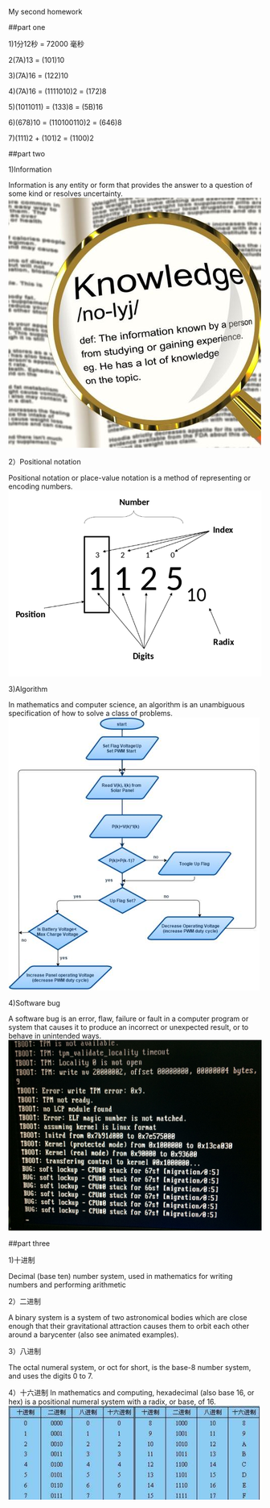 My second homework  

##part one  

1)1分12秒 = 72000 毫秒

2(7A)13 = (101)10  

3)(7A)16 = (122)10

4)(7A)16 = (1111010)2 = (172)8

5)(1011011) = (133)8 = (5B)16

6)(678)10 = (110100110)2 = (646)8

7)(111)2 + (101)2 = (1100)2  

##part two

1)Information  

Information is any entity or form that provides the answer to a 
question of some kind or resolves uncertainty. 
 ![information](https://github.com/bolonghuang/18342027/blob/gh-pages/Information.jpg)   
  

2）Positional notation

Positional notation or place-value notation is a method of 
representing or encoding numbers.
![positional](https://github.com/bolonghuang/18342027/blob/gh-pages/屏幕截图(4).png)


3)Algorithm

In mathematics and computer science, an algorithm  is an unambiguous 
specification of how to solve a class of problems. 
![algorith](https://github.com/bolonghuang/18342027/blob/gh-pages/Algorithm.png)


4)Software bug

A software bug is an error, flaw, failure or fault in a computer
 program or system that causes it to produce an incorrect or unexpected
  result, or to behave in unintended ways.
  ![software](https://github.com/bolonghuang/18342027/blob/gh-pages/bug.jpg)



##part three 

1)十进制

Decimal (base ten) number system, used in mathematics for writing
 numbers and performing arithmetic

2）二进制

A binary system is a system of two astronomical bodies which are close enough that their gravitational attraction causes them to orbit each
 other around a barycenter (also see animated examples). 

3）八进制

The octal numeral system, or oct for short, is the base-8 number system, 
and uses the digits 0 to 7.

4）十六进制
In mathematics and computing, hexadecimal (also base 16, or hex) is a 
positional numeral system with a radix, or base, of 16. ![jinzhi](https://github.com/bolonghuang/18342027/blob/gh-pages/进制表.jpg)
